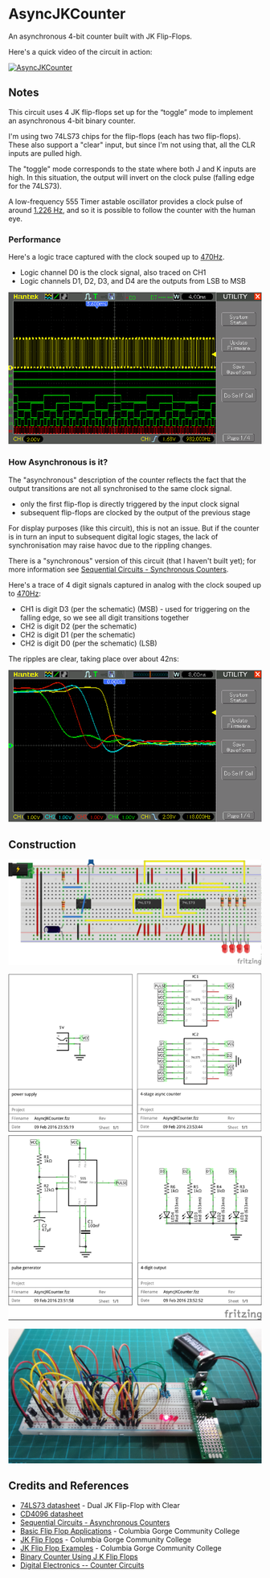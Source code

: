 # AsyncJKCounter

An asynchronous 4-bit counter built with JK Flip-Flops.

Here's a quick video of the circuit in action:

[![AsyncJKCounter](http://img.youtube.com/vi/dyn9gv996iY/0.jpg)](http://www.youtube.com/watch?v=dyn9gv996iY)

## Notes

This circuit uses 4 JK flip-flops set up for the “toggle” mode to implement an asynchronous 4-bit binary counter.

I'm using two 74LS73 chips for the flip-flops (each has two flip-flops).
These also support a "clear" input, but since I'm not using that, all the CLR inputs are pulled high.

The "toggle" mode corresponds to the state where both J and K inputs are high. In this situation, the output
will invert on the clock pulse (falling edge for the 74LS73).

A low-frequency 555 Timer astable oscillator provides a clock pulse of around [1.226 Hz](http://visual555.tardate.com/?mode=astable&r1=10.22&r2=10.22&c=1), and so it is possible to follow the counter with the human eye.

### Performance

Here's a logic trace captured with the clock souped up to [470Hz](http://visual555.tardate.com/?mode=astable&r1=10.22&r2=10.22&c=0.1).

* Logic channel D0 is the clock signal, also traced on CH1
* Logic channels D1, D2, D3, and D4 are the outputs from LSB to MSB

![Scope](./assets/AsyncJKCounter_scope.gif?raw=true)

### How Asynchronous is it?

The "asynchronous" description of the counter reflects the fact that the output transitions are not all synchronised to the same clock signal.
* only the first flip-flop is directly triggered by the input clock signal
* subsequent flip-flops are clocked by the output of the previous stage

For display purposes (like this circuit), this is not an issue.
But if the counter is in turn an input to subsequent digital logic stages, the lack of synchronisation may raise havoc due to the rippling changes.

There is a "synchronous" version of this circuit (that I haven't built yet); for more information see
[Sequential Circuits - Synchronous Counters](http://www.allaboutcircuits.com/textbook/digital/chpt-11/synchronous-counters/).

Here's a trace of 4 digit signals captured in analog with the clock souped up to [470Hz](http://visual555.tardate.com/?mode=astable&r1=10.22&r2=10.22&c=0.1):
* CH1 is digit D3 (per the schematic) (MSB) - used for triggering on the falling edge, so we see all digit transitions together
* CH2 is digit D2 (per the schematic)
* CH2 is digit D1 (per the schematic)
* CH2 is digit D0 (per the schematic) (LSB)

The ripples are clear, taking place over about 42ns:

![Sync](./assets/AsyncJKCounter_sync.gif?raw=true)

## Construction

![Breadboard](./assets/AsyncJKCounter_bb.jpg?raw=true)

![The Schematic](./assets/AsyncJKCounter_schematic.jpg?raw=true)

![The Build](./assets/AsyncJKCounter_build.jpg?raw=true)

## Credits and References
* [74LS73 datasheet](http://www.futurlec.com/74LS/74LS73.shtml) - Dual JK Flip-Flop with Clear
* [CD4096 datasheet](http://www.alldatasheet.com/datasheet-pdf/pdf/66451/INTERSIL/CD4096BMS.html)
* [Sequential Circuits - Asynchronous Counters](http://www.allaboutcircuits.com/textbook/digital/chpt-11/asynchronous-counters/)
* [Basic Flip Flop Applications](https://youtu.be/SvF4etmRMhA) - Columbia Gorge Community College
* [JK Flip Flops](https://youtu.be/vy807m8LX84) - Columbia Gorge Community College
* [JK Flip Flop Examples](https://youtu.be/QTGgTxa2HeM) - Columbia Gorge Community College
* [Binary Counter Using J K Flip Flops](https://youtu.be/kwIHU5pCDtE)
* [Digital Electronics -- Counter Circuits](https://youtu.be/xf0EIWk7U0k)
